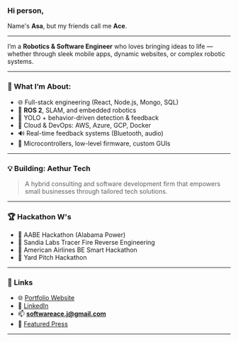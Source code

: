 ### Hi person,
Name's **Asa**, but my friends call me **Ace**.

---

I’m a **Robotics & Software Engineer** who loves bringing ideas to life — whether through sleek mobile apps, dynamic websites, or complex robotic systems. 

---

### 🧠 What I’m About:
- 🌐 Full-stack engineering (React, Node.js, Mongo, SQL)
- 🤖 **ROS 2**, SLAM, and embedded robotics
- 🎯 YOLO + behavior-driven detection & feedback
- 🧩 Cloud & DevOps: AWS, Azure, GCP, Docker
- 🔊 Real-time feedback systems (Bluetooth, audio)
- 🧵 Microcontrollers, low-level firmware, custom GUIs

---

### 💡 Building: **Aethur Tech**
> A hybrid consulting and software development firm that empowers small businesses through tailored tech solutions.
---

### 🏆 Hackathon W's
- 🥇 AABE Hackathon (Alabama Power)
- 🥇 Sandia Labs Tracer Fire Reverse Engineering
- 🥈 American Airlines BE Smart Hackathon
- 🥈 Yard Pitch Hackathon

---

### 🔗 Links
- 🌐 [Portfolio Website]([https://asarogers.github.io/Portfolio/](https://www.aethurtech.com/))
- 💼 [LinkedIn](https://www.linkedin.com/in/asa-ace-rogers-4476531b7/)
- 📫 **softwareace.j@gmail.com**
- 🧠 [Featured Press](https://www.aamu.edu/about/inside-aamu/news/aamu-students-earn-first-place-in-hackathon.html)

---

<!--
**asarogers/asarogers** is a ✨ special ✨ repo because its `README.md` shows up on your GitHub profile.

This is the control room of Ace’s engineering journey — from robots to real-world solutions.  
Check out my pinned projects to see what I’m working on next.
-->

